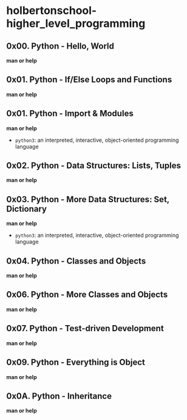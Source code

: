# holbertonschool-higher_level_programming   
  
## 0x00. Python - Hello, World   
  
**man or help**  
  
## 0x01. Python - If/Else Loops and Functions  
  
**man or help**
  
## 0x01. Python - Import & Modules  
  
**man or help**  
  
- `python3`: an interpreted, interactive, object-oriented programming language  
  
## 0x02. Python - Data Structures: Lists, Tuples  
  
**man or help**  
  
## 0x03. Python - More Data Structures: Set, Dictionary  
  
**man or help**
  
- `python3`: an interpreted, interactive, object-oriented programming language  
  
## 0x04. Python - Classes and Objects  
  
**man or help**  

## 0x06. Python - More Classes and Objects  
  
**man or help**  
  
## 0x07. Python - Test-driven Development  
  
**man or help**  
  
## 0x09. Python - Everything is Object
  
**man or help**  
  
## 0x0A. Python - Inheritance  
  
**man or help**  

